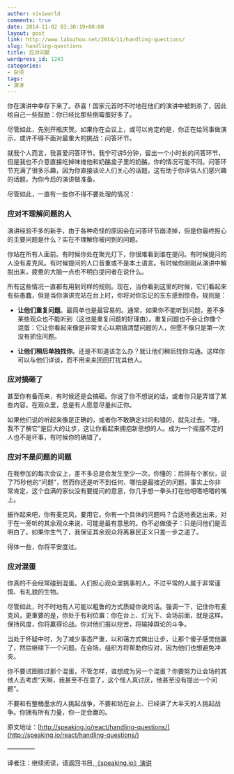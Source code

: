 ```yaml
---
author: viviworld
comments: true
date: 2014-11-02 03:30:19+00:00
layout: post
link: http://www.labazhou.net/2014/11/handling-questions/
slug: handling-questions
title: 应对问题
wordpress_id: 1243
categories:
- 杂项
tags:
- 演讲
---
```


你在演讲中幸存下来了。恭喜！国家元首时不时地在他们的演讲中被刺杀了，因此给自己一些鼓励：你已经比那些倒霉蛋好多了。

尽管如此，先别开瓶庆贺。如果你在会议上，或可以肯定的是，你正在给同事做演示，或许不得不面对最重大的挑战：问答环节。

就我个人而言，我喜爱问答环节。我宁可讲5分钟，留出一个小时长的问答环节，但是我也不介意直接吃掉味维他和奶酪盒子里的奶酪，你的情况可能不同。问答环节充满了很多乐趣，因为你直接谈论人们关心的话题，这有助于你评估人们感兴趣的话题，为你今后的演讲做准备。

尽管如此，一直有一些你不得不要处理的情况：


### 应对不理解问题的人


演讲经验不多的新手，由于各种奇怪的原因会在问答环节崩溃掉，但是你最终担心的主要问题是什么？实在不理解你被问到的问题。

你站在所有人面前。有时候你处在聚光灯下，你很难看到谁在提问。有时候提问的人没有麦克风。有时候提问的人口音重或不是本土语言。有时候你刚刚从演讲中解脱出来，疲惫的大脑一点也不明白提问者在说什么。

所有这些情况一直都有用到同样的规则。现在，当你看到这里的时候，它们看起来有些愚蠢，但是当你演讲完站在台上时，你将对你忘记的东东感到惊奇。规则是：



	
  * **让他们重复问题**。最简单也是最容易的。通常，如果你不能听到问题，差不多某些观众也不能听到（这也是重复问题的好理由）。重复问题也不会让你像个混蛋：它让你看起来像是非常关心以期搞清楚问题的人，但愿不像只是第一次没有抓住问题。

	
  * **让他们稍后单独找你**。还是不知道该怎么办？就让他们稍后找你沟通。这样你可以与他们详谈，而不用来来回回打扰其他人。




### 应对搞砸了


甚至你有备而来，有时候还是会搞砸。你说了你不想说的话，或者你只是弄错了某些内容。在观众里，总是有人愿意尽量纠正你。

如果他们说的听起来像是正确的，或者你不敢确定对的和错的，就先过去。“哦，我不了解它”是巨大的让步，这让你看起来拥抱新思想的人。成为一个摇摆不定的人也不是坏事，有时候你的确错了。


### 应对不是问题的问题


在我参加的每次会议上，差不多总是会发生至少一次。你懂的：后排有个家伙，说了75秒他的“问题”，然而你还是听不到任何、哪怕是最接近的问题，事实上你非常肯定，这个自满的家伙没有要提问的意思，你几乎想一拳头打在他吧嗒吧嗒的嘴上。

振作起来吧，你有麦克风，要用它。你有一个具体的问题吗？合适地表达出来，对于在一旁听的其余观众来说，可能是最有意思的。你不必做傻子：只是问他们是否明白了。如果你生气了，我保证其余观众将离暴民正义只差一步之遥了。

得体一些，你将平安度过。


### 应对混蛋


你真的不会经常碰到混蛋。人们担心观众里挑事的人，不过平常的人属于非常谨慎、有礼貌的生物。

尽管如此，时不时地有人可能以粗鲁的方式质疑你说的话。强调一下，记住你有麦克风，更重要的是，你处于有利位置：你在台上、灯光下、会场前面，就是这样。保持风度，你将赢得论战。你对他们报以挖苦，将输掉舆论的斗争。

当处于怀疑中时，为了减少事态严重，以和蔼方式做出让步，让那个傻子感觉他赢了，然后继续下一个问题。在会场，组织方将帮助你应对，因为他们也想避免冲突。

你不要试图胜过那个混蛋，不管怎样，谁想成为另一个混蛋？你要努力让会场的其他人去考虑“天啊，我甚至不在意了，这个怪人真讨厌，他甚至没有提出一个问题”。

不要和有整桶墨水的人挑起战争，不要和站在台上、已经讲了大半天的人挑起战争。你拥有所有力量，你一定会赢的。

原文地址：[http://speaking.io/react/handling-questions/](http://speaking.io/react/handling-questions/)

————–

译者注：继续阅读，请返回书目,[《speaking.io》演讲](http://www.labazhou.net/speaking/)
